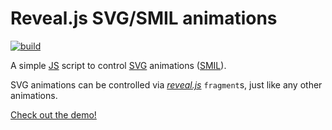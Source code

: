 # Reveal.js SVG/SMIL animations

[![build](https://github.com/mlange-42/reveal-svg-smil/actions/workflows/build.yml/badge.svg)](https://github.com/mlange-42/reveal-svg-smil/actions/workflows/build.yml)

A simple [JS](https://developer.mozilla.org/en/JavaScript) script to control [SVG](https://www.w3.org/Graphics/SVG/) animations ([SMIL](https://www.w3.org/TR/REC-smil/)).

SVG animations can be controlled via [*reveal.js*](https://revealjs.com/) `fragment`s, just like any other animations.

[Check out the demo!](https://mlange-42.github.io/reveal-svg-smil)
